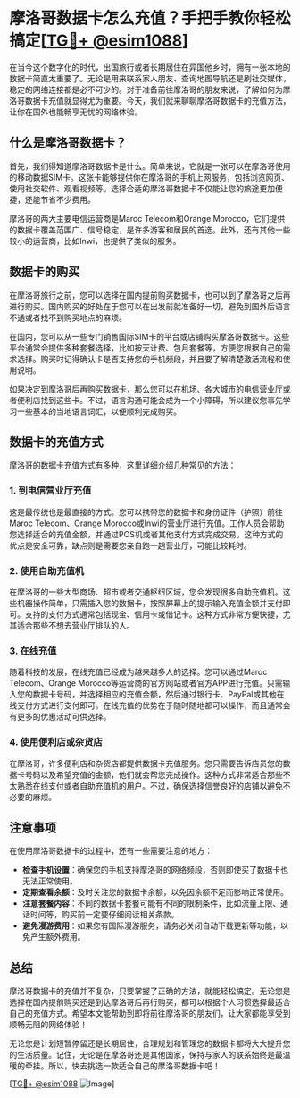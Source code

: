 # 摩洛哥数据卡怎么充值？手把手教你轻松搞定[[TG💪+ @esim1088](https://t.me/s/esim1088)]

在当今这个数字化的时代，出国旅行或者长期居住在异国他乡时，拥有一张本地的数据卡简直太重要了。无论是用来联系家人朋友、查询地图导航还是刷社交媒体，稳定的网络连接都是必不可少的。对于准备前往摩洛哥的朋友来说，了解如何为摩洛哥数据卡充值就显得尤为重要。今天，我们就来聊聊摩洛哥数据卡的充值方法，让你在国外也能畅享无忧的网络体验。

## 什么是摩洛哥数据卡？

首先，我们得知道摩洛哥数据卡是什么。简单来说，它就是一张可以在摩洛哥使用的移动数据SIM卡。这张卡能够提供你在摩洛哥的手机上网服务，包括浏览网页、使用社交软件、观看视频等。选择合适的摩洛哥数据卡不仅能让您的旅途更加便捷，还能节省不少费用。

摩洛哥的两大主要电信运营商是Maroc Telecom和Orange Morocco，它们提供的数据卡覆盖范围广、信号稳定，是许多游客和居民的首选。此外，还有其他一些较小的运营商，比如Inwi，也提供了类似的服务。

## 数据卡的购买

在摩洛哥旅行之前，您可以选择在国内提前购买数据卡，也可以到了摩洛哥之后再进行购买。国内购买的好处在于您可以在出发前就准备好一切，避免到国外后语言不通或者找不到购买地点的麻烦。

在国内，您可以从一些专门销售国际SIM卡的平台或店铺购买摩洛哥数据卡。这些平台通常会提供多种套餐选择，比如按天计费、包月套餐等，方便您根据自己的需求选择。购买时记得确认卡是否支持您的手机频段，并且要了解清楚激活流程和使用说明。

如果决定到摩洛哥后再购买数据卡，那么您可以在机场、各大城市的电信营业厅或者便利店找到这些卡。不过，语言沟通可能会成为一个小障碍，所以建议您事先学习一些基本的当地语言词汇，以便顺利完成购买。

## 数据卡的充值方式

摩洛哥的数据卡充值方式有多种，这里详细介绍几种常见的方法：

### 1. 到电信营业厅充值

这是最传统也是最直接的方式。您可以携带您的数据卡和身份证件（护照）前往Maroc Telecom、Orange Morocco或Inwi的营业厅进行充值。工作人员会帮助您选择适合的充值金额，并通过POS机或者其他支付方式完成交易。这种方式的优点是安全可靠，缺点则是需要您亲自跑一趟营业厅，可能比较耗时。

### 2. 使用自助充值机

在摩洛哥的一些大型商场、超市或者交通枢纽区域，您会发现很多自助充值机。这些机器操作简单，只需插入您的数据卡，按照屏幕上的提示输入充值金额并支付即可。支持的支付方式通常包括现金、信用卡或借记卡。这种方式非常方便快捷，尤其适合那些不想去营业厅排队的人。

### 3. 在线充值

随着科技的发展，在线充值已经成为越来越多人的选择。您可以通过Maroc Telecom、Orange Morocco等运营商的官方网站或者官方APP进行充值。只需输入您的数据卡号码，并选择相应的充值金额，然后通过银行卡、PayPal或其他在线支付方式进行支付即可。在线充值的优势在于随时随地都可以操作，而且通常会有更多的优惠活动可供选择。

### 4. 使用便利店或杂货店

在摩洛哥，许多便利店和杂货店都提供数据卡充值服务。您只需要告诉店员您的数据卡号码以及希望充值的金额，他们就会帮您完成操作。这种方式非常适合那些不太熟悉在线支付或者自助充值机的用户。不过，确保选择信誉良好的店铺以避免不必要的麻烦。

## 注意事项

在使用摩洛哥数据卡的过程中，还有一些需要注意的地方：

- **检查手机设置**：确保您的手机支持摩洛哥的网络频段，否则即使买了数据卡也无法正常使用。
- **定期查看余额**：及时关注您的数据卡余额，以免因余额不足而影响正常使用。
- **注意套餐内容**：不同的数据卡套餐可能有不同的限制条件，比如流量上限、通话时间等，购买前一定要仔细阅读相关条款。
- **避免漫游费用**：如果您有国际漫游服务，请务必关闭自动下载更新等功能，以免产生额外费用。

## 总结

摩洛哥数据卡的充值并不复杂，只要掌握了正确的方法，就能轻松搞定。无论您是选择在国内提前购买还是到达摩洛哥后再行购买，都可以根据个人习惯选择最适合自己的充值方式。希望本文能帮助到即将前往摩洛哥的朋友们，让大家都能享受到顺畅无阻的网络体验！

无论您是计划短暂停留还是长期居住，合理规划和管理您的数据卡都将大大提升您的生活质量。记住，无论是在摩洛哥还是其他国家，保持与家人的联系始终是最温暖的牵挂。所以，快去挑选一款适合自己的摩洛哥数据卡吧！

[[TG💪+ @esim1088](https://t.me/s/esim1088) ![Image](https://i.postimg.cc/4NQfJmqS/Snipaste-2025-05-13-00-14-12.png)]